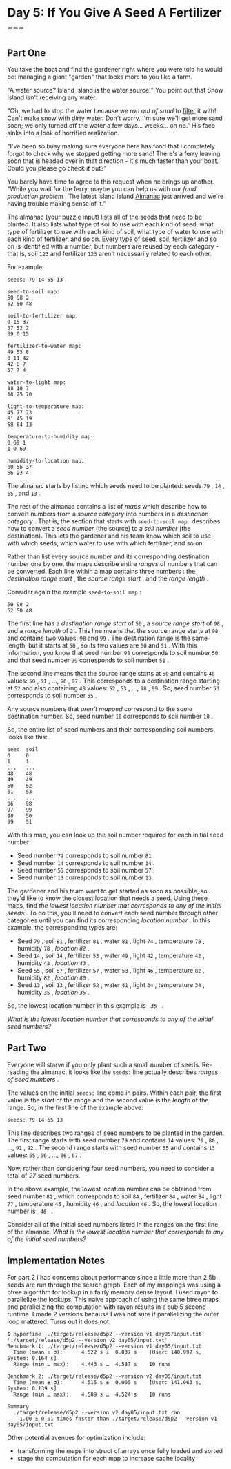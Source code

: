 # Day 5: If You Give A Seed A Fertilizer ---
## Part One

You take the boat and find the gardener right where you were told he
would be: managing a giant "garden" that looks more to you like a farm.

"A water source? Island Island *is* the water source!" You point out
that Snow Island isn't receiving any water.

"Oh, we had to stop the water because we *ran out of sand* to
<a href="https://en.wikipedia.org/wiki/Sand_filter"
target="_blank">filter</a> it with! Can't make snow with dirty water.
Don't worry, I'm sure we'll get more sand soon; we only turned off the
water a few days... weeks... oh no." His face sinks into a look of
horrified realization.

"I've been so busy making sure everyone here has food that I completely
forgot to check why we stopped getting more sand! There's a ferry
leaving soon that is headed over in that direction - it's much faster
than your boat. Could you please go check it out?"

You barely have time to agree to this request when he brings up another.
"While you wait for the ferry, maybe you can help us with our *food
production problem* . The latest Island Island
<a href="https://en.wikipedia.org/wiki/Almanac"
target="_blank">Almanac</a> just arrived and we're having trouble making
sense of it."

The almanac (your puzzle input) lists all of the seeds that need to be
planted. It also lists what type of soil to use with each kind of seed,
what type of fertilizer to use with each kind of soil, what type of
water to use with each kind of fertilizer, and so on. Every type of
seed, soil, fertilizer and so on is identified with a number, but
numbers are reused by each category - that is, soil ` 123 ` and
fertilizer ` 123 ` aren't necessarily related to each other.

For example:

    seeds: 79 14 55 13

    seed-to-soil map:
    50 98 2
    52 50 48

    soil-to-fertilizer map:
    0 15 37
    37 52 2
    39 0 15

    fertilizer-to-water map:
    49 53 8
    0 11 42
    42 0 7
    57 7 4

    water-to-light map:
    88 18 7
    18 25 70

    light-to-temperature map:
    45 77 23
    81 45 19
    68 64 13

    temperature-to-humidity map:
    0 69 1
    1 0 69

    humidity-to-location map:
    60 56 37
    56 93 4

The almanac starts by listing which seeds need to be planted: seeds
` 79 ` , ` 14 ` , ` 55 ` , and ` 13 ` .

The rest of the almanac contains a list of *maps* which describe how to
convert numbers from a *source category* into numbers in a *destination
category* . That is, the section that starts with ` seed-to-soil map: `
describes how to convert a *seed number* (the source) to a *soil number*
(the destination). This lets the gardener and his team know which soil
to use with which seeds, which water to use with which fertilizer, and
so on.

Rather than list every source number and its corresponding destination
number one by one, the maps describe entire *ranges* of numbers that can
be converted. Each line within a map contains
<span title="Don't blame me for the weird order. Blame LXC container.conf UID mappings.">
three numbers </span> : the *destination range start* , the *source
range start* , and the *range length* .

Consider again the example ` seed-to-soil map ` :

    50 98 2
    52 50 48

The first line has a *destination range start* of ` 50 ` , a *source
range start* of ` 98 ` , and a *range length* of ` 2 ` . This line means
that the source range starts at ` 98 ` and contains two values: ` 98 `
and ` 99 ` . The destination range is the same length, but it starts at
` 50 ` , so its two values are ` 50 ` and ` 51 ` . With this
information, you know that seed number ` 98 ` corresponds to soil number
` 50 ` and that seed number ` 99 ` corresponds to soil number ` 51 ` .

The second line means that the source range starts at ` 50 ` and
contains ` 48 ` values: ` 50 ` , ` 51 ` , ..., ` 96 ` , ` 97 ` . This
corresponds to a destination range starting at ` 52 ` and also
containing ` 48 ` values: ` 52 ` , ` 53 ` , ..., ` 98 ` , ` 99 ` . So,
seed number ` 53 ` corresponds to soil number ` 55 ` .

Any source numbers that *aren't mapped* correspond to the *same*
destination number. So, seed number ` 10 ` corresponds to soil number
` 10 ` .

So, the entire list of seed numbers and their corresponding soil numbers
looks like this:

    seed  soil
    0     0
    1     1
    ...   ...
    48    48
    49    49
    50    52
    51    53
    ...   ...
    96    98
    97    99
    98    50
    99    51

With this map, you can look up the soil number required for each initial
seed number:

- Seed number ` 79 ` corresponds to soil number ` 81 ` .
- Seed number ` 14 ` corresponds to soil number ` 14 ` .
- Seed number ` 55 ` corresponds to soil number ` 57 ` .
- Seed number ` 13 ` corresponds to soil number ` 13 ` .

The gardener and his team want to get started as soon as possible, so
they'd like to know the closest location that needs a seed. Using these
maps, find *the lowest location number that corresponds to any of the
initial seeds* . To do this, you'll need to convert each seed number
through other categories until you can find its corresponding *location
number* . In this example, the corresponding types are:

- Seed ` 79 ` , soil ` 81 ` , fertilizer ` 81 ` , water ` 81 ` , light
  ` 74 ` , temperature ` 78 ` , humidity ` 78 ` , *location ` 82 `* .
- Seed ` 14 ` , soil ` 14 ` , fertilizer ` 53 ` , water ` 49 ` , light
  ` 42 ` , temperature ` 42 ` , humidity ` 43 ` , *location ` 43 `* .
- Seed ` 55 ` , soil ` 57 ` , fertilizer ` 57 ` , water ` 53 ` , light
  ` 46 ` , temperature ` 82 ` , humidity ` 82 ` , *location ` 86 `* .
- Seed ` 13 ` , soil ` 13 ` , fertilizer ` 52 ` , water ` 41 ` , light
  ` 34 ` , temperature ` 34 ` , humidity ` 35 ` , *location ` 35 `* .

So, the lowest location number in this example is ` `*`35`*` ` .

*What is the lowest location number that corresponds to any of the
initial seed numbers?*

## Part Two

Everyone will starve if you only plant such a small number of seeds.
Re-reading the almanac, it looks like the ` seeds: ` line actually
describes *ranges of seed numbers* .

The values on the initial ` seeds: ` line come in pairs. Within each
pair, the first value is the *start* of the range and the second value
is the *length* of the range. So, in the first line of the example
above:

    seeds: 79 14 55 13

This line describes two ranges of seed numbers to be planted in the
garden. The first range starts with seed number ` 79 ` and contains
` 14 ` values: ` 79 ` , ` 80 ` , ..., ` 91 ` , ` 92 ` . The second range
starts with seed number ` 55 ` and contains ` 13 ` values: ` 55 ` ,
` 56 ` , ..., ` 66 ` , ` 67 ` .

Now, rather than considering four seed numbers, you need to consider a
total of *27* seed numbers.

In the above example, the lowest location number can be obtained from
seed number ` 82 ` , which corresponds to soil ` 84 ` , fertilizer
` 84 ` , water ` 84 ` , light ` 77 ` , temperature ` 45 ` , humidity
` 46 ` , and *location ` 46 `* . So, the lowest location number is
` `*`46`*` ` .

Consider all of the initial seed numbers listed in the ranges on the
first line of the almanac. *What is the lowest location number that
corresponds to any of the initial seed numbers?*

## Implementation Notes

For part 2 I had concerns about performance since a little more than 2.5b seeds
are run through the search graph. Each of my mappings was using a btree
algorithm for lookup in a fairly memory dense layout. I used rayon to
parallelize the lookups. This naive approach of using the same btree maps and
parallelizing the computation with rayon results in a sub 5 second runtime. I
made 2 versions because I was not sure if parallelizing the outer loop mattered.
Turns out it does not.

```
$ hyperfine './target/release/d5p2 --version v1 day05/input.txt' './target/release/d5p2 --version v2 day05/input.txt'
Benchmark 1: ./target/release/d5p2 --version v1 day05/input.txt
  Time (mean ± σ):      4.522 s ±  0.037 s    [User: 140.997 s, System: 0.164 s]
  Range (min … max):    4.443 s …  4.587 s    10 runs

Benchmark 2: ./target/release/d5p2 --version v2 day05/input.txt
  Time (mean ± σ):      4.515 s ±  0.005 s    [User: 141.063 s, System: 0.139 s]
  Range (min … max):    4.509 s …  4.524 s    10 runs

Summary
  ./target/release/d5p2 --version v2 day05/input.txt ran
    1.00 ± 0.01 times faster than ./target/release/d5p2 --version v1 day05/input.txt
```

Other potential avenues for optimization include:
* transforming the maps into struct of arrays once fully loaded and sorted
* stage the computation for each map to increase cache locality
